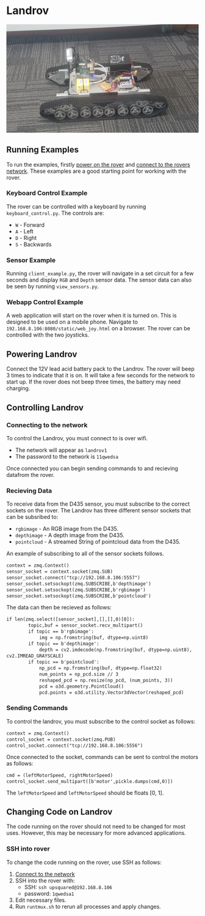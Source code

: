 # Landrov

![Landrov](./images/landrov.jpg)

## Running Examples

To run the examples, firstly [power on the rover](#Powering-Landrov) and [connect to the rovers network](#Connecting-to-the-network). These examples are a good starting point for working with the rover.

### Keyboard Control Example

The rover can be controlled with a keyboard by running `keyboard_control.py`. The controls are:
 - `W` - Forward
 - `A` - Left
 - `D` - Right
 - `S` - Backwards

### Sensor Example

Running `client_example.py`, the rover will navigate in a set circuit for a few seconds and display `RGB` and `Depth` sensor data. The sensor data can also be seen by running `view_sensors.py`.

### Webapp Control Example

A web application will start on the rover when it is turned on. This is designed to be used on a mobile phone. Navigate to `192.168.8.106:8080/static/web_joy.html` on a browser. The rover can be controlled with the two joysticks.

## Powering Landrov

Connect the 12V lead acid battery pack to the Landrov. The rover will beep 3 times to indicate that it is on. It will take a few seconds for the network to start up. If the rover does not beep three times, the battery may need charging.

## Controlling Landrov

### Connecting to the network

To control the Landrov, you must connect to is over wifi. 
- The network will appear as `landrov1` 
- The password to the network is `11qwedsa`

Once connected you can begin sending commands to and recieving datafrom the rover.

### Recieving Data

To receive data from the D435 sensor, you must subscribe to the correct sockets on the rover. The Landrov has three different sensor sockets that can be subsribed to:

- `rgbimage` - An RGB image from the D435.
- `depthimage` - A depth image from the D435.
- `pointcloud` - A streamed String of pointcloud data from the D435.

An example of subscribing to all of the sensor sockets follows.

```
context = zmq.Context()
sensor_socket = context.socket(zmq.SUB)
sensor_socket.connect("tcp://192.168.8.106:5557")
sensor_socket.setsockopt(zmq.SUBSCRIBE,b'depthimage') 
sensor_socket.setsockopt(zmq.SUBSCRIBE,b'rgbimage') 
sensor_socket.setsockopt(zmq.SUBSCRIBE,b'pointcloud')
```

The data can then be recieved as follows:

```
if len(zmq.select([sensor_socket],[],[],0)[0]):
        topic,buf = sensor_socket.recv_multipart()
        if topic == b'rgbimage':
            img = np.fromstring(buf, dtype=np.uint8)
        if topic == b'depthimage':
            depth = cv2.imdecode(np.fromstring(buf, dtype=np.uint8), cv2.IMREAD_GRAYSCALE) 
        if topic == b'pointcloud':
            np_pcd = np.fromstring(buf, dtype=np.float32)
            num_points = np_pcd.size // 3
            reshaped_pcd = np.resize(np_pcd, (num_points, 3))
            pcd = o3d.geometry.PointCloud()
            pcd.points = o3d.utility.Vector3dVector(reshaped_pcd)
```

### Sending Commands

To control the landrov, you must subscribe to the control socket as follows:

```
context = zmq.Context()
control_socket = context.socket(zmq.PUB)
control_socket.connect("tcp://192.168.8.106:5556")
```
Once connected to the socket, commands can be sent to control the motors as follows:

```
cmd = (leftMotorSpeed, rightMotorSpeed)
control_socket.send_multipart([b'motor',pickle.dumps(cmd,0)])
```
The `leftMotorSpeed` and `leftMotorSpeed` should be floats [0, 1].

## Changing Code on Landrov

The code running on the rover should not need to be changed for most uses. However, this may be necessary for more advanced applications.

### SSH into rover

To change the code running on the rover, use SSH as follows:

1. [Connect to the network](#Connecting-to-the-network)
2. SSH into the rover with:
    - SSH: `ssh upsquared@192.168.8.106`
    - password: `1qwedsa1`
3. Edit necessary files.
4. Run `runtmux.sh` to rerun all processes and apply changes.